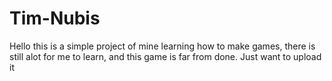 # Tim-Nubis
 
Hello this is a simple project of mine learning how to make games, there is still alot for me to learn, and this game is far from done. Just want to upload it 
